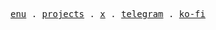 <p align="center">
  <samp>
    <a href="#">enu</a> .
    <a href="#">projects</a> .
    <a href="https://x.com/webgn1">x</a> .
    <a href="destroy2create.t.me">telegram</a> .
    <a href="#">ko-fi</a>
  </samp>
</p>
